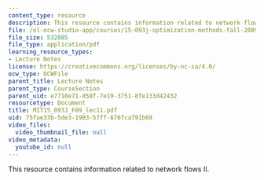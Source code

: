 ```yaml
---
content_type: resource
description: This resource contains information related to network flows II.
file: /ol-ocw-studio-app/courses/15-093j-optimization-methods-fall-2009/75fae33b5de3190357ff676fca791b69_MIT15_093J_F09_lec11.pdf
file_size: 532885
file_type: application/pdf
learning_resource_types:
- Lecture Notes
license: https://creativecommons.org/licenses/by-nc-sa/4.0/
ocw_type: OCWFile
parent_title: Lecture Notes
parent_type: CourseSection
parent_uid: e7710e71-d58f-7e19-3751-8fe133d42432
resourcetype: Document
title: MIT15_093J_F09_lec11.pdf
uid: 75fae33b-5de3-1903-57ff-676fca791b69
video_files:
  video_thumbnail_file: null
video_metadata:
  youtube_id: null
---
```

This resource contains information related to network flows II.